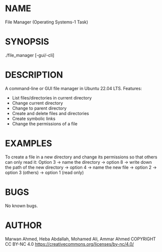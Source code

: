 # NAME 
File Manager (Operating Systems-1 Task)
# SYNOPSIS 
./file_manager [-gui/-cli]
# DESCRIPTION
A command-line or GUI file manager in Ubuntu 22.04 LTS. 
Features:
- List files/directories in current directory 
- Change current directory 
- Change to parent directory
- Create and delete files and directories
- Create symbolic links
- Change the permissions of a file 
# EXAMPLES 
To create a file in a new directory and change its permissions so that others can only read it: 
  Option 3 -> name the directory -> option 8 -> write down the path of the new directory -> option 4 -> name the new file -> option 2 -> option 3 (others) -> option 1 (read only)
# BUGS 
No known bugs.
# AUTHOR 
Marwan Ahmed, Heba Abdallah, Mohamed Ali, Ammar Ahmed 
COPYRIGHT 
CC BY-NC 4.0 https://creativecommons.org/licenses/by-nc/4.0/
